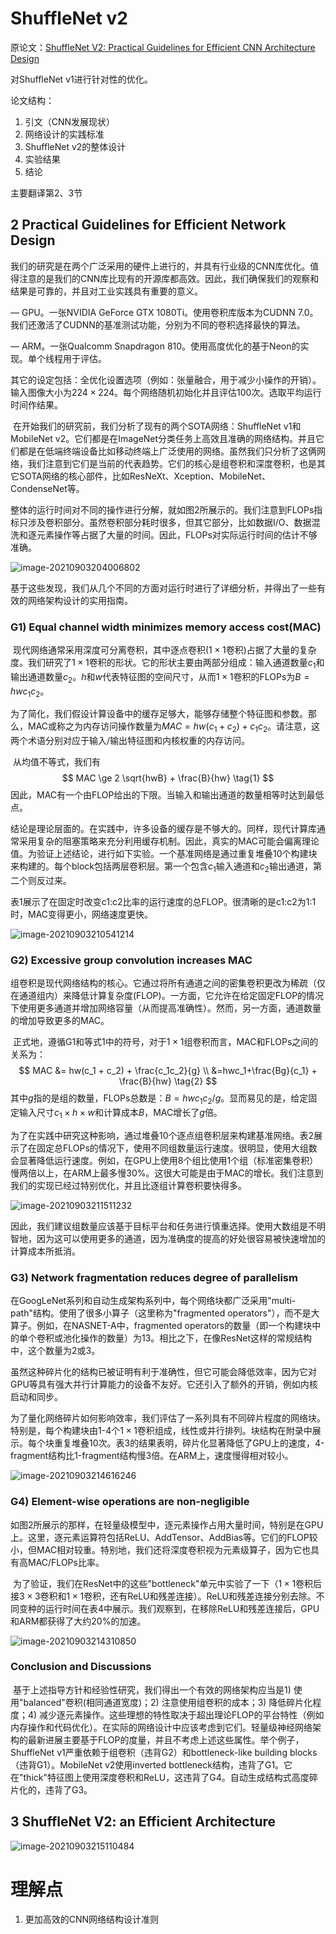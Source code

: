 # ShuffleNet v2

原论文：[ShuffleNet V2: Practical Guidelines for Efficient CNN Architecture Design](https://arxiv.org/abs/1807.11164)

对ShuffleNet v1进行针对性的优化。

论文结构：

1. 引文（CNN发展现状）
2. 网络设计的实践标准
3. ShuffleNet v2的整体设计
4. 实验结果
5. 结论

主要翻译第2、3节

## 2 Practical Guidelines for Efficient Network Design

​		我们的研究是在两个广泛采用的硬件上进行的，并具有行业级的CNN库优化。值得注意的是我们的CNN库比现有的开源库都高效。因此，我们确保我们的观察和结果是可靠的，并且对工业实践具有重要的意义。

— GPU。一张NVIDIA GeForce GTX 1080Ti。使用卷积库版本为CUDNN 7.0。我们还激活了CUDNN的基准测试功能，分别为不同的卷积选择最快的算法。

— ARM。一张Qualcomm Snapdragon 810。使用高度优化的基于Neon的实现。单个线程用于评估。

​		其它的设定包括：全优化设置选项（例如：张量融合，用于减少小操作的开销）。输入图像大小为$224 \times 224$。每个网络随机初始化并且评估100次。选取平均运行时间作结果。

​		在开始我们的研究前，我们分析了现有的两个SOTA网络：ShuffleNet v1和MobileNet v2。它们都是在ImageNet分类任务上高效且准确的网络结构。并且它们都是在低端终端设备比如移动终端上广泛使用的网络。虽然我们只分析了这俩网络，我们注意到它们是当前的代表趋势。它们的核心是组卷积和深度卷积，也是其它SOTA网络的核心部件，比如ResNeXt、Xception、MobileNet、CondenseNet等。

​		整体的运行时间对不同的操作进行分解，就如图2所展示的。我们注意到FLOPs指标只涉及卷积部分。虽然卷积部分耗时很多，但其它部分，比如数据I/O、数据混洗和逐元素操作等占据了大量的时间。因此，FLOPs对实际运行时间的估计不够准确。

![image-20210903204006802](images/image-20210903204006802.png)

​		基于这些发现，我们从几个不同的方面对运行时进行了详细分析，并得出了一些有效的网络架构设计的实用指南。

### G1) Equal channel width minimizes memory access cost(MAC)

​		现代网络通常采用深度可分离卷积，其中逐点卷积($1 \times 1$卷积)占据了大量的复杂度。我们研究了$1 \times 1$卷积的形状。它的形状主要由两部分组成：输入通道数量$c_1$和输出通道数量$c_2$。$h$和$w$代表特征图的空间尺寸，从而$1 \times 1$卷积的FLOPs为$B=hwc_1c_2$。

​		为了简化，我们假设计算设备中的缓存足够大，能够存储整个特征图和参数。那么，MAC或称之为内存访问操作数量为$MAC=hw(c_1+c_2)+c_1c_2$。请注意，这两个术语分别对应于输入/输出特征图和内核权重的内存访问。

​		从均值不等式，我们有
$$
MAC \ge 2 \sqrt{hwB} + \frac{B}{hw} \tag{1}
$$
​		因此，MAC有一个由FLOP给出的下限。当输入和输出通道的数量相等时达到最低点。

​		结论是理论层面的。在实践中，许多设备的缓存是不够大的。同样，现代计算库通常采用复杂的阻塞策略来充分利用缓存机制。因此，真实的MAC可能会偏离理论值。为验证上述结论，进行如下实验。一个基准网络是通过重复堆叠10个构建块来构建的。每个block包括两层卷积层。第一个包含$c_1$输入通道和$c_2$输出通道，第二个则反过来。

​		表1展示了在固定时改变c1:c2比率的运行速度的总FLOP。很清晰的是c1:c2为1:1时，MAC变得更小，网络速度更快。

![image-20210903210541214](images/image-20210903210541214.png)

### G2) Excessive group convolution increases MAC

​		组卷积是现代网络结构的核心。它通过将所有通道之间的密集卷积更改为稀疏（仅在通道组内）来降低计算复杂度(FLOP)。一方面，它允许在给定固定FLOP的情况下使用更多通道并增加网络容量（从而提高准确性）。然而，另一方面，通道数量的增加导致更多的MAC。

​		正式地，遵循G1和等式1中的符号，对于$1\times1$组卷积而言，MAC和FLOPs之间的关系为：
$$
MAC &= hw(c_1 + c_2) + \frac{c_1c_2}{g} \\
 &=hwc_1+\frac{Bg}{c_1} + \frac{B}{hw} \tag{2}
$$
其中$g$指的是组的数量，FLOPs总数是：$B=hwc_1c_2/g$。显而易见的是，给定固定输入尺寸$c_1 \times h \times w$和计算成本$B$，MAC增长了$g$倍。

​		为了在实践中研究这种影响，通过堆叠10个逐点组卷积层来构建基准网络。表2展示了在固定总FLOPs的情况下，使用不同组数量运行速度。很明显，使用大组数会显著降低运行速度。例如，在GPU上使用8个组比使用1个组（标准密集卷积）慢两倍以上，在ARM上最多慢30%。这很大可能是由于MAC的增长。我们注意到我们的实现已经过特别优化，并且比逐组计算卷积要快得多。

![image-20210903211511232](images/image-20210903211511232.png)

​		因此，我们建议组数量应该基于目标平台和任务进行慎重选择。使用大数组是不明智地，因为这可以使用更多的通道，因为准确度的提高的好处很容易被快速增加的计算成本所抵消。

### G3) Network fragmentation reduces degree of parallelism

​		在GoogLeNet系列和自动生成架构系列中，每个网络块都广泛采用"multi-path"结构。使用了很多小算子（这里称为"fragmented operators"），而不是大算子。例如，在NASNET-A中，fragmented operators的数量（即一个构建块中的单个卷积或池化操作的数量）为13。相比之下，在像ResNet这样的常规结构中，这个数量为2或3。

​		虽然这种碎片化的结构已被证明有利于准确性，但它可能会降低效率，因为它对GPU等具有强大并行计算能力的设备不友好。它还引入了额外的开销，例如内核启动和同步。

​		为了量化网络碎片如何影响效率，我们评估了一系列具有不同碎片程度的网络块。特别是，每个构建块由1-4个$1\times1$卷积组成，线性或并行排列。块结构在附录中展示。每个块重复堆叠10次。表3的结果表明，碎片化显著降低了GPU上的速度，4-fragment结构比1-fragment结构慢3倍。在ARM上，速度慢得相对较小。

![image-20210903214616246](images/image-20210903214616246.png)

### G4) Element-wise operations are non-negligible

​		如图2所展示的那样，在轻量级模型中，逐元素操作占用大量时间，特别是在GPU上。这里，逐元素运算符包括ReLU、AddTensor、AddBias等。它们的FLOP较小，但MAC相对较重。特别地，我们还将深度卷积视为元素级算子，因为它也具有高MAC/FLOPs比率。

​		为了验证，我们在ResNet中的这些"bottleneck"单元中实验了一下（$1 \times 1$卷积后接$3 \times 3$卷积和$1 \times 1$卷积，还有ReLU和残差连接）。ReLU和残差连接分别去除。不同变种的运行时间在表4中展示。我们观察到，在移除ReLU和残差连接后，GPU和ARM都获得了大约20%的加速。

![image-20210903214310850](images/image-20210903214310850.png)

### Conclusion and Discussions

​		基于上述指导方针和经验性研究，我们得出一个有效的网络架构应当是1) 使用"balanced"卷积(相同通道宽度)；2) 注意使用组卷积的成本；3) 降低碎片化程度；4) 减少逐元素操作。这些理想的特性取决于超出理论FLOP的平台特性（例如内存操作和代码优化）。在实际的网络设计中应该考虑到它们。轻量级神经网络架构的最新进展主要基于FLOP的度量，并且不考虑上述这些属性。举个例子，ShuffleNet v1严重依赖于组卷积（违背G2）和bottleneck-like building blocks（违背G1）。MobileNet v2使用inverted bottleneck结构，违背了G1。它在"thick"特征图上使用深度卷积和ReLU，这违背了G4。自动生成结构式高度碎片化的，违背了G3。

## 3 ShuffleNet V2: an Efficient Architecture

![image-20210903215110484](images/image-20210903215110484.png)

# 理解点

1. 更加高效的CNN网络结构设计准则

